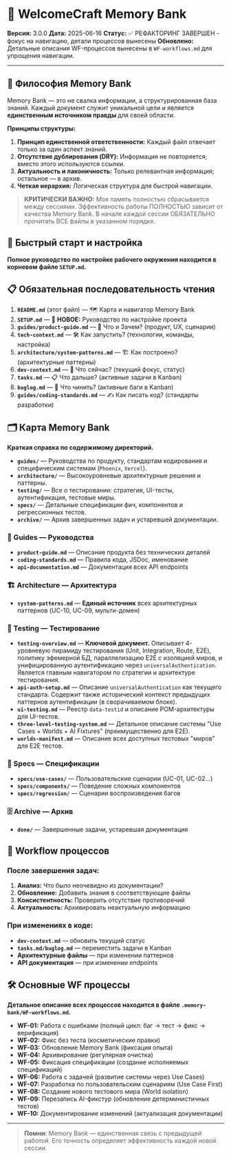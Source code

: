 # 🧠 WelcomeCraft Memory Bank

**Версия:** 3.0.0
**Дата:** 2025-06-16
**Статус:** ✅ РЕФАКТОРИНГ ЗАВЕРШЕН - фокус на навигацию, детали процессов вынесены
**Обновлено:** Детальные описания WF-процессов вынесены в `WF-workflows.md` для упрощения навигации.

---

## 🎯 Философия Memory Bank

Memory Bank — это не свалка информации, а структурированная база знаний. Каждый документ служит уникальной цели и является **единственным источником правды** для своей области.

**Принципы структуры:**
1.  **Принцип единственной ответственности:** Каждый файл отвечает только за один аспект знаний.
2.  **Отсутствие дублирования (DRY):** Информация не повторяется; вместо этого используются ссылки.
3.  **Актуальность и лаконичность:** Только релевантная информация; остальное — в архив.
4.  **Четкая иерархия:** Логическая структура для быстрой навигации.

> **КРИТИЧЕСКИ ВАЖНО:** Моя память полностью сбрасывается между сессиями. Эффективность работы ПОЛНОСТЬЮ зависит от качества Memory Bank. В начале каждой сессии ОБЯЗАТЕЛЬНО прочитать ВСЕ файлы в указанном порядке.

## 🚀 Быстрый старт и настройка

**Полное руководство по настройке рабочего окружения находится в корневом файле `SETUP.md`.**

## 📋 Обязательная последовательность чтения

1. **`README.md`** (этот файл) — 🗺️ Карта и навигатор Memory Bank
2. **`SETUP.md`** — 🚀 **НОВОЕ:** Руководство по настройке проекта
3. **`guides/product-guide.md`** — 🎯 Что и Зачем? (продукт, UX, сценарии)
4. **`tech-context.md`** — 🛠️ Как запустить? (технологии, команды, настройка)
5. **`architecture/system-patterns.md`** — 🏗️ Как построено? (архитектурные паттерны)
6. **`dev-context.md`** — 🔄 Что сейчас? (текущий фокус, статус)
7. **`tasks.md`** — 📋 Что дальше? (активные задачи в Kanban)
8. **`buglog.md`** — 🐛 Что чинить? (активные баги в Kanban)
9. **`guides/coding-standards.md`** — ✍️ Как писать код? (стандарты разработки)

## 🗂️ Карта Memory Bank

**Краткая справка по содержимому директорий.**

-   **`guides/`** — Руководства по продукту, стандартам кодирования и специфическим системам (`Phoenix`, `Vercel`).
-   **`architecture/`** — Высокоуровневые архитектурные решения и паттерны.
-   **`testing/`** — Все о тестировании: стратегия, UI-тесты, аутентификация, тестовые миры.
-   **`specs/`** — Детальные спецификации фич, компонентов и регрессионных тестов.
-   **`archive/`** — Архив завершенных задач и устаревшей документации.


### 🎯 Guides — Руководства
- **`product-guide.md`** — Описание продукта без технических деталей
- **`coding-standards.md`** — Правила кода, JSDoc, именование
- **`api-documentation.md`** — Документация всех API endpoints

### 🏗️ Architecture — Архитектура  
- **`system-patterns.md`** — **Единый источник** всех архитектурных паттернов (UC-10, UC-09, мульти-домен)

### 🧪 Testing — Тестирование
- **`testing-overview.md`** — **Ключевой документ.** Описывает 4-уровневую пирамиду тестирования (Unit, Integration, Route, E2E), политику эфемерной БД, параллелизацию E2E с изоляцией миров, и унифицированную аутентификацию через `universalAuthentication`. Является главным навигатором по стратегии и архитектуре тестирования.
- **`api-auth-setup.md`** — Описание `universalAuthentication` как текущего стандарта. Содержит также исторический контекст предыдущих паттернов аутентификации (в сворачиваемом блоке).
- **`ui-testing.md`** — Реестр `data-testid` и описание POM-архитектуры для UI-тестов.
- **`three-level-testing-system.md`** — Детальное описание системы "Use Cases + Worlds + AI Fixtures" (преимущественно для E2E).
- **`worlds-manifest.md`** — Описание всех доступных тестовых "миров" для E2E тестов.

### 📜 Specs — Спецификации
- **`specs/use-cases/`** — Пользовательские сценарии (UC-01, UC-02...)  
- **`specs/components/`** — Поведение сложных компонентов
- **`specs/regression/`** — Сценарии воспроизведения багов

### 🗄️ Archive — Архив
- **`done/`** — Завершенные задачи, устаревшая документация

## 🔄 Workflow процессов

### После завершения задач:
1. **Анализ:** Что было неочевидно из документации?
2. **Обновление:** Добавить знания в соответствующие файлы 
3. **Консистентность:** Проверить отсутствие противоречий
4. **Актуальность:** Архивировать неактуальную информацию

### При изменениях в коде:
- **`dev-context.md`** — обновить текущий статус
- **`tasks.md/buglog.md`** — переместить задачи в Kanban
- **Архитектурные файлы** — при изменении паттернов
- **API документация** — при изменении endpoints

## 🛠️ Основные WF процессы

**Детальное описание всех процессов находится в файле `.memory-bank/WF-workflows.md`.**

-   **WF-01:** Работа с ошибками (полный цикл: баг → тест → фикс → верификация)
-   **WF-02:** Фикс без теста (косметические правки)
-   **WF-03:** Обновление Memory Bank (фиксация опыта)
-   **WF-04:** Архивирование (регулярная очистка)
-   **WF-05:** Фиксация спецификации (создание исполняемых спецификаций)
-   **WF-06:** Работа с задачей (развитие системы через Use Cases)
-   **WF-07:** Разработка по пользовательским сценариям (Use Case First)
-   **WF-08:** Создание нового тестового мира (World isolation)
-   **WF-09:** Перезапись AI-фикстур (обновление детерминистичных тестов)
-   **WF-10:** Документирование изменений (актуализация документации)

---

> **Помни:** Memory Bank — единственная связь с предыдущей работой. Его точность определяет эффективность каждой новой сессии.
